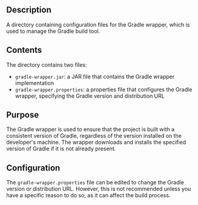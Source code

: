 ## Description

A directory containing configuration files for the Gradle wrapper, which is used to manage the Gradle build tool.


## Contents

The directory contains two files:

* `gradle-wrapper.jar`: a JAR file that contains the Gradle wrapper implementation
* `gradle-wrapper.properties`: a properties file that configures the Gradle wrapper, specifying the Gradle version and distribution URL


## Purpose

The Gradle wrapper is used to ensure that the project is built with a consistent version of Gradle, regardless of the version installed on the developer's machine. The wrapper downloads and installs the specified version of Gradle if it is not already present.


## Configuration

The `gradle-wrapper.properties` file can be edited to change the Gradle version or distribution URL. However, this is not recommended unless you have a specific reason to do so, as it can affect the build process.



